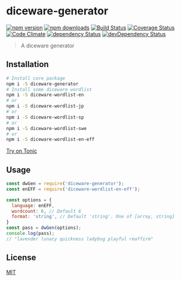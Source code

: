 # diceware-generator

[![npm version](https://img.shields.io/npm/v/diceware-generator.svg?style=flat-square)](https://www.npmjs.com/package/diceware-generator)
[![npm downloads](https://img.shields.io/npm/dm/diceware-generator.svg?style=flat-square)](https://www.npmjs.com/package/diceware-generator)
[![Build Status](https://img.shields.io/travis/lgaticaq/diceware-generator.svg?style=flat-square)](https://travis-ci.org/lgaticaq/diceware-generator)
[![Coverage Status](https://img.shields.io/coveralls/lgaticaq/diceware-generator/master.svg?style=flat-square)](https://coveralls.io/github/lgaticaq/diceware-generator?branch=master)
[![Code Climate](https://img.shields.io/codeclimate/github/lgaticaq/diceware-generator.svg?style=flat-square)](https://codeclimate.com/github/lgaticaq/diceware-generator)
[![dependency Status](https://img.shields.io/david/lgaticaq/diceware-generator.svg?style=flat-square)](https://david-dm.org/lgaticaq/diceware-generator#info=dependencies)
[![devDependency Status](https://img.shields.io/david/dev/lgaticaq/diceware-generator.svg?style=flat-square)](https://david-dm.org/lgaticaq/diceware-generator#info=devDependencies)

> A diceware generator

## Installation

```bash
# Install core package
npm i -S diceware-generator
# Install some diceware wordlist
npm i -S diceware-wordlist-en
# or
npm i -S diceware-wordlist-jp
# or
npm i -S diceware-wordlist-sp
# or
npm i -S diceware-wordlist-swe
# or
npm i -S diceware-wordlist-en-eff
```

[Try on Tonic](https://tonicdev.com/npm/diceware-generator)
## Usage
```javascript
const dwGen = require('diceware-generator');
const enEFF = require('diceware-wordlist-en-eff');

const options = {
  language: enEFF,
  wordcount: 6, // Default 6
  format: 'string', // Default 'string'. One of [array, string]
}
const pass = dwGen(options);
console.log(pass);
// "lavender lunacy quickness ladybug playful reaffirm"
```

## License

[MIT](https://tldrlegal.com/license/mit-license)
